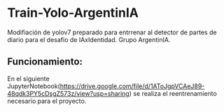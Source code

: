 # Train-Yolo-ArgentinIA
Modifiación de yolov7 preparado para entrrenar al detector de partes de diario para el desafio de IAxIdentidad. Grupo ArgentinIA.

## Funcionamiento:

En el siguiente JupyterNotebook(https://drive.google.com/file/d/1AToJgpVCAeJ89-48qdk3PY5cDsgZ573z/view?usp=sharing) se realiza el reentrenamiento necesario para el proyecto.
